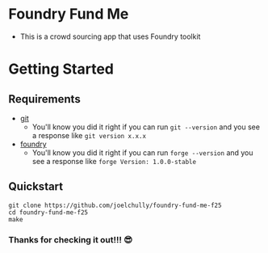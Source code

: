# Foundry Fund Me
- This is a crowd sourcing app that uses Foundry toolkit

# Getting Started

## Requirements

- [git](https://git-scm.com/book/en/v2/Getting-Started-Installing-Git)
  - You'll know you did it right if you can run `git --version` and you see a response like `git version x.x.x`
- [foundry](https://getfoundry.sh/)
  - You'll know you did it right if you can run `forge --version` and you see a response like `forge Version: 1.0.0-stable`


## Quickstart

```
git clone https://github.com/joelchully/foundry-fund-me-f25
cd foundry-fund-me-f25
make
```


### Thanks for checking it out!!! 😎